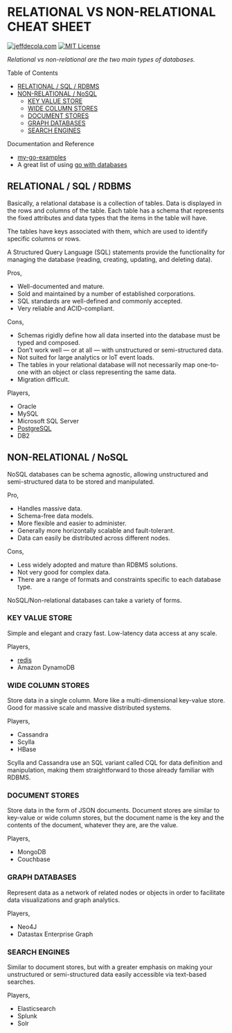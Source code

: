 # RELATIONAL VS NON-RELATIONAL CHEAT SHEET

[![jeffdecola.com](https://img.shields.io/badge/website-jeffdecola.com-blue)](https://jeffdecola.com)
[![MIT License](https://img.shields.io/:license-mit-blue.svg)](https://jeffdecola.mit-license.org)

_Relational vs non-relational are the two main types of databases._

Table of Contents

* [RELATIONAL / SQL / RDBMS](https://github.com/JeffDeCola/my-cheat-sheets/tree/master/software/development/software-architectures/database/relational-versus-non-relational-cheat-sheet#relational--sql--rdbms)
* [NON-RELATIONAL / NoSQL](https://github.com/JeffDeCola/my-cheat-sheets/tree/master/software/development/software-architectures/database/relational-versus-non-relational-cheat-sheet#non-relational--nosql)
  * [KEY VALUE STORE](https://github.com/JeffDeCola/my-cheat-sheets/tree/master/software/development/software-architectures/database/relational-versus-non-relational-cheat-sheet#key-value-store)
  * [WIDE COLUMN STORES](https://github.com/JeffDeCola/my-cheat-sheets/tree/master/software/development/software-architectures/database/relational-versus-non-relational-cheat-sheet#wide-column-stores)
  * [DOCUMENT STORES](https://github.com/JeffDeCola/my-cheat-sheets/tree/master/software/development/software-architectures/database/relational-versus-non-relational-cheat-sheet#document-stores)
  * [GRAPH DATABASES](https://github.com/JeffDeCola/my-cheat-sheets/tree/master/software/development/software-architectures/database/relational-versus-non-relational-cheat-sheet#graph-databases)
  * [SEARCH ENGINES](https://github.com/JeffDeCola/my-cheat-sheets/tree/master/software/development/software-architectures/database/relational-versus-non-relational-cheat-sheet#search-engines)

Documentation and Reference

* [my-go-examples](https://github.com/JeffDeCola/my-go-examples?tab=readme-ov-file#databases)
* A great list of using
  [go with databases](https://github.com/gostor/awesome-go-storage)

## RELATIONAL / SQL / RDBMS

Basically, a relational database is a collection of tables.
Data is displayed in the rows and columns of the table.
Each table has a schema that represents the fixed
attributes and data types that the items in the table will have.

The tables have keys associated with them, which are used to
identify specific columns or rows.

A Structured Query Language (SQL) statements provide
the functionality for managing the database (reading, creating, updating,
and deleting data).

Pros,

* Well-documented and mature.
* Sold and maintained by a number of established corporations.
* SQL standards are well-defined and commonly accepted.
* Very reliable and ACID-compliant.

Cons,

* Schemas rigidly define how all data inserted into the database must be typed and
  composed.
* Don’t work well — or at all — with unstructured or semi-structured data.
* Not suited for large analytics or IoT event loads.
* The tables in your relational database will not necessarily map one-to-one with
  an object or class representing the same data.
* Migration difficult.

Players,

* Oracle
* MySQL
* Microsoft SQL Server
* [PostgreSQL](https://github.com/JeffDeCola/my-cheat-sheets/tree/master/software/development/software-architectures/database/postgresql-cheat-sheet)
* DB2

## NON-RELATIONAL / NoSQL

NoSQL databases can be schema agnostic, allowing unstructured and semi-structured
data to be stored and manipulated.

Pro,

* Handles massive data.
* Schema-free data models.
* More flexible and easier to administer.
* Generally more horizontally scalable and fault-tolerant.
* Data can easily be distributed across different nodes.

Cons,

* Less widely adopted and mature than RDBMS solutions.
* Not very good for complex data.
* There are a range of formats and constraints specific to each database type.

NoSQL/Non-relational databases can take a variety of forms.

### KEY VALUE STORE

Simple and elegant and crazy fast.
Low-latency data access at any scale.

Players,

* [redis](https://github.com/JeffDeCola/my-cheat-sheets/tree/master/software/development/software-architectures/database/redis-cheat-sheet)
* Amazon DynamoDB

### WIDE COLUMN STORES

Store data in a single column.
More like a multi-dimensional key-value store.
Good for massive scale and massive distributed systems.

Players,

* Cassandra
* Scylla
* HBase

Scylla and Cassandra use an SQL variant called CQL for data definition
and manipulation, making them straightforward to those already familiar with RDBMS.

### DOCUMENT STORES

Store data in the form of JSON documents.
Document stores are similar to key-value or wide column stores,
but the document name is the key and the contents of the document,
whatever they are, are the value.

Players,

* MongoDB
* Couchbase

### GRAPH DATABASES

Represent data as a network of related nodes
or objects in order to facilitate data visualizations
and graph analytics.

Players,

* Neo4J
* Datastax Enterprise Graph

### SEARCH ENGINES

Similar to document stores, but with a greater emphasis
on making your unstructured or semi-structured data easily
accessible via text-based searches.

Players,

* Elasticsearch
* Splunk
* Solr
